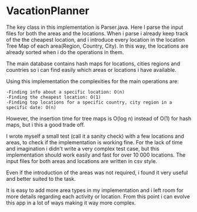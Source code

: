 # VacationPlanner

The key class in this implementation is Parser.java.
Here I parse the input files for both the areas and the locations.
When i parse i already keep track of the the cheapest location, and i introduce every
location in the location Tree Map of each area(Region, Country, City). In this way, the
locations are already sorted when i do the operations in them. 

The main database contains hash maps for locations, cities regions and countries so i can 
find easily which areas or locations i have available.

Using this implementation the complexities for the main operations are:
    
    -Finding info about a specific location: O(n)
    -Finding the cheapest location: O(1)
    -Finding top locations for a specific country, city region in a specific date: O(n)
    
However, the insertion time for tree maps is O(log n) instead of O(1) for hash maps, but i
this a good trade off.

I wrote myself a small test (call it a sanity check) with a few locations and areas, to 
check if the implementation is working fine. For the lack of time and imagination i didn't
write a very complex test case, but this implementation should work easily and fast for 
over 10 000 locations. The input files for both areas and locations are written in csv style.

Even if the introduction of the areas was not required, i found it very useful and better
suited to the task. 

It is easy to add more area types in my implementation and i left room for more details 
regarding each activity or location. From this point i can evolve this app in a lot of ways
making it way more complex.